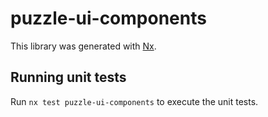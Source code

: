 # puzzle-ui-components

This library was generated with [Nx](https://nx.dev).

## Running unit tests

Run `nx test puzzle-ui-components` to execute the unit tests.

